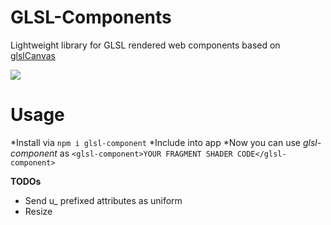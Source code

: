# GLSL-Components
Lightweight library for GLSL rendered web components based on [glslCanvas](https://github.com/patriciogonzalezvivo/glslCanvas.git)

![](http://pixelscommander.com/polygon/glsl-components/preloader.gif)

Usage
=====
*Install via `npm i glsl-component`
*Include into app
*Now you can use *glsl-component* as `<glsl-component>YOUR FRAGMENT SHADER CODE</glsl-component>`

**TODOs**

* Send u_ prefixed attributes as uniform
* Resize
